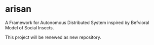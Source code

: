 arisan
===============

A Framework for Autonomous Distributed System inspired by
Befvioral Model of Social Insects.

This project will be renewed as new repository.

